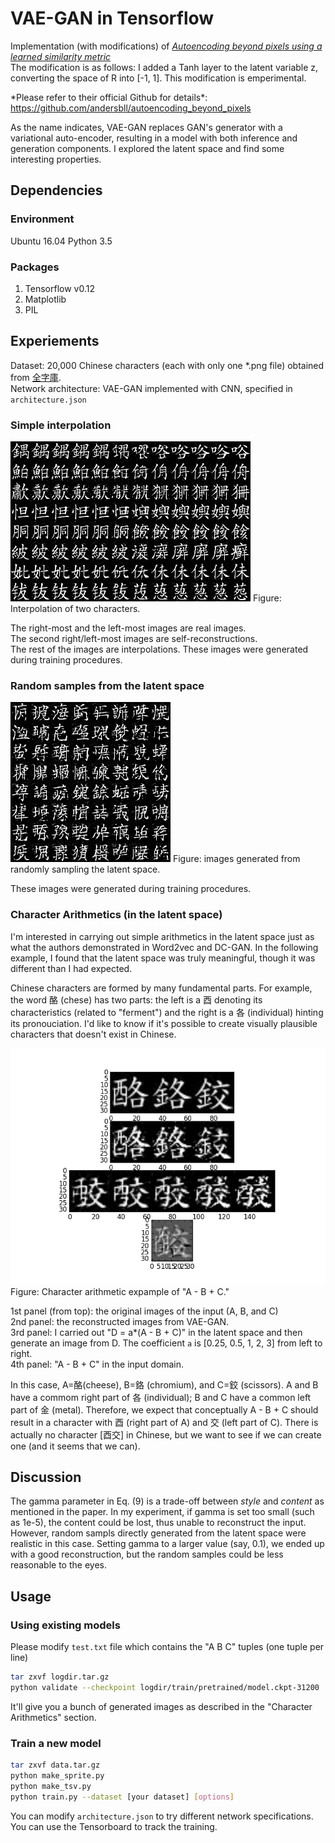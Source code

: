 # VAE-GAN in Tensorflow
Implementation (with modifications) of [*Autoencoding beyond pixels using a learned similarity metric*](https://arxiv.org/abs/1512.09300)  
The modification is as follows: I added a Tanh layer to the latent variable z, converting the space of R into [-1, 1]. This modification is emperimental.

\*Please refer to their official Github for details*: https://github.com/andersbll/autoencoding_beyond_pixels


As the name indicates, VAE-GAN replaces GAN's generator with a variational auto-encoder, resulting in a model with both inference and generation components. I explored the latent space and find some interesting properties.


## Dependencies
### Environment
Ubuntu 16.04
Python 3.5


### Packages
1. Tensorflow v0.12  
2. Matplotlib  
3. PIL


## Experiements
Dataset: 20,000 Chinese characters (each with only one *.png file) obtained from [全字庫](http://www.cns11643.gov.tw).  
Network architecture: VAE-GAN implemented with CNN, specified in `architecture.json`


### Simple interpolation
<img src="imgs/test-Ep099-It0000.png" />  
Figure: Interpolation of two characters.

The right-most and the left-most images are real images.  
The second right/left-most images are self-reconstructions.  
The rest of the images are interpolations.
These images were generated during training procedures.


### Random samples from the latent space
<img src="imgs/test-Ep099-It0000-dc.png" />  
Figure: images generated from randomly sampling the latent space.

These images were generated during training procedures.


### Character Arithmetics (in the latent space)
I'm interested in carrying out simple arithmetics in the latent space just as what the authors demonstrated in Word2vec and DC-GAN. In the following example, I found that the latent space was truly meaningful, though it was different than I had expected.

Chinese characters are formed by many fundamental parts. For example, the word 酪 (chese) has two parts: the left is a 酉 denoting its characteristics (related to "ferment") and the right is a 各 (individual) hinting its pronouciation. I'd like to know if it's possible to create visually plausible characters that doesn't exist in Chinese.

<img src="imgs/test-arith-12.png" />  
Figure: Character arithmetic expample of "A - B + C." 

1st panel (from top): the original images of the input (A, B, and C)  
2nd panel: the reconstructed images from VAE-GAN.  
3rd panel: I carried out "D = a*(A - B + C)" in the latent space and then generate an image from D. The coefficient `a` is [0.25, 0.5, 1, 2, 3] from left to right.  
4th panel: "A - B + C" in the input domain.

In this case, A=酪(cheese), B=鉻 (chromium), and C=鉸 (scissors).
A and B have a commom right part of 各 (individual); B and C have a common left part of 金 (metal). Therefore, we expect that conceptually A - B + C should result in a character with 酉 (right part of A) and 交 (left part of C). There is actually no character [酉交] in Chinese, but we want to see if we can create one (and it seems that we can).



## Discussion
The gamma parameter in Eq. (9) is a trade-off between *style* and *content* as mentioned in the paper. In my experiment, if gamma is set too small (such as 1e-5), the content could be lost, thus unable to reconstruct the input. However, random sampls directly generated from the latent space were realistic in this case. Setting gamma to a larger value (say, 0.1), we ended up with a good reconstruction, but the random samples could be less reasonable to the eyes.


## Usage
### Using existing models
Please modify `test.txt` file which contains the "A B C" tuples (one tuple per line)  
```bash
tar zxvf logdir.tar.gz
python validate --checkpoint logdir/train/pretrained/model.ckpt-31200
```
It'll give you a bunch of generated images as described in the "Character Arithmetics" section.

### Train a new model
```bash
tar zxvf data.tar.gz
python make_sprite.py
python make_tsv.py
python train.py --dataset [your dataset] [options]
```
You can modify `architecture.json` to try different network specifications.  
You can use the Tensorboard to track the training.
